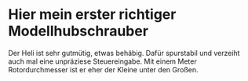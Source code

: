 # Hier mein erster richtiger Modellhubschrauber

Der Heli ist sehr gutmütig, etwas behäbig. Dafür spurstabil und verzeiht auch mal eine unpräziese Steuereingabe. Mit einem Meter Rotordurchmesser ist er eher der Kleine unter den Großen.
